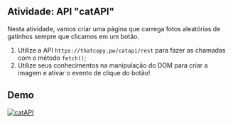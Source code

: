 ## Atividade: API "catAPI"

Nesta atividade, vamos criar uma página que carrega fotos aleatórias de gatinhos sempre que clicamos em um botão.

1. Utilize a API `https://thatcopy.pw/catapi/rest` para fazer as chamadas com o método `fetch()`;
2. Utilize seus conhecimentos na manipulação do DOM para criar a imagem e ativar o evento de clique do botão!

## Demo

[![catAPI](https://github.com/stebsnusch/basecamp-javascript/raw/main/javascript-assincrono/api-cats.gif)](https://github.com/stebsnusch/basecamp-javascript/blob/main/javascript-assincrono/api-cats.gif)